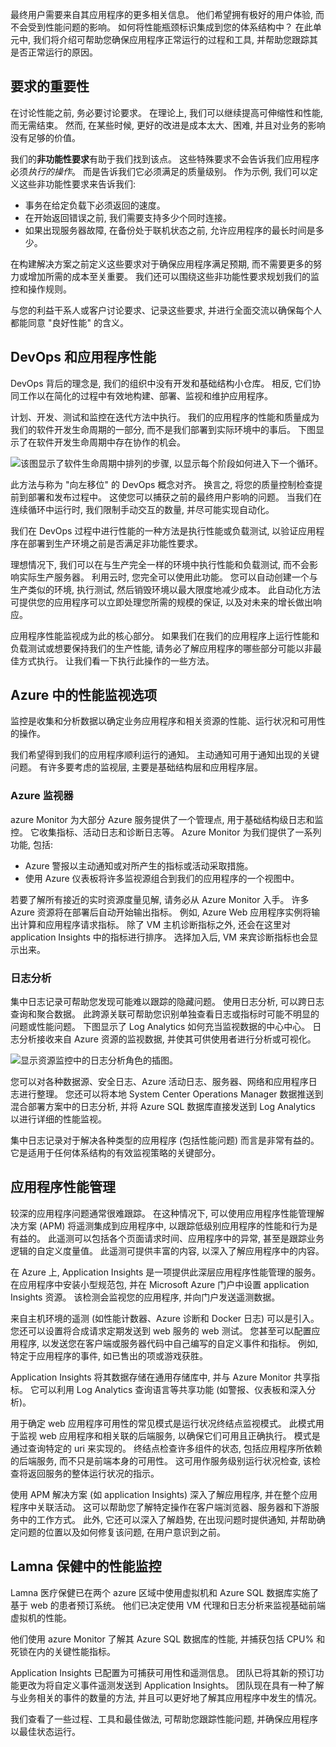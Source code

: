 最终用户需要来自其应用程序的更多相关信息。 他们希望拥有极好的用户体验, 而不会受到性能问题的影响。 如何将性能瓶颈标识集成到您的体系结构中？ 在此单元中, 我们将介绍可帮助您确保应用程序正常运行的过程和工具, 并帮助您跟踪其是否正常运行的原因。

## <a name="importance-of-requirements"></a>要求的重要性

在讨论性能之前, 务必要讨论要求。 在理论上, 我们可以继续提高可伸缩性和性能, 而无需结束。 然而, 在某些时候, 更好的改进是成本太大、困难, 并且对业务的影响没有足够的价值。 

我们的**非功能性要求**有助于我们找到该点。 这些特殊要求不会告诉我们应用程序必须*执行的操作*。 而是告诉我们它必须满足的质量级别。 作为示例, 我们可以定义这些非功能性要求来告诉我们:

- 事务在给定负载下必须返回的速度。
- 在开始返回错误之前, 我们需要支持多少个同时连接。
- 如果出现服务器故障, 在备份处于联机状态之前, 允许应用程序的最长时间是多少。

在构建解决方案之前定义这些要求对于确保应用程序满足预期, 而不需要更多的努力或增加所需的成本至关重要。 我们还可以围绕这些非功能性要求规划我们的监控和操作规则。 

与您的利益干系人或客户讨论要求、记录这些要求, 并进行全面交流以确保每个人都能同意 "良好性能" 的含义。

## <a name="devops-and-application-performance"></a>DevOps 和应用程序性能

DevOps 背后的理念是, 我们的组织中没有开发和基础结构小仓库。 相反, 它们协同工作以在简化的过程中有效地构建、部署、监视和维护应用程序。

计划、开发、测试和监控在迭代方法中执行。 我们的应用程序的性能和质量成为我们的软件开发生命周期的一部分, 而不是我们部署到实际环境中的事后。 下图显示了在软件开发生命周期中存在协作的机会。

![该图显示了软件生命周期中排列的步骤, 以显示每个阶段如何进入下一个循环。](../media/5-devops-cycle.png)

此方法与称为 "向左移位" 的 DevOps 概念对齐。 换言之, 将您的质量控制检查提前到部署和发布过程中。 这使您可以捕获之前的最终用户影响的问题。 当我们在连续循环中运行时, 我们限制手动交互的数量, 并尽可能实现自动化。 

我们在 DevOps 过程中进行性能的一种方法是执行性能或负载测试, 以验证应用程序在部署到生产环境之前是否满足非功能性要求。

理想情况下, 我们可以在与生产完全一样的环境中执行性能和负载测试, 而不会影响实际生产服务器。 利用云时, 您完全可以使用此功能。 您可以自动创建一个与生产类似的环境, 执行测试, 然后销毁环境以最大限度地减少成本。 此自动化方法可提供您的应用程序可以立即处理您所需的规模的保证, 以及对未来的增长做出响应。

应用程序性能监视成为此的核心部分。 如果我们在我们的应用程序上运行性能和负载测试或想要保持我们的生产性能, 请务必了解应用程序的哪些部分可能以非最佳方式执行。 让我们看一下执行此操作的一些方法。

## <a name="performance-monitoring-options-in-azure"></a>Azure 中的性能监视选项

监控是收集和分析数据以确定业务应用程序和相关资源的性能、运行状况和可用性的操作。

我们希望得到我们的应用程序顺利运行的通知。 主动通知可用于通知出现的关键问题。 有许多要考虑的监视层, 主要是基础结构层和应用程序层。

### <a name="azure-monitor"></a>Azure 监视器

azure Monitor 为大部分 Azure 服务提供了一个管理点, 用于基础结构级日志和监控。 它收集指标、活动日志和诊断日志等。 Azure Monitor 为我们提供了一系列功能, 包括:

- Azure 警报以主动通知或对所产生的指标或活动采取措施。
- 使用 Azure 仪表板将许多监视源组合到我们的应用程序的一个视图中。

若要了解所有接近的实时资源度量见解, 请务必从 Azure Monitor 入手。 许多 Azure 资源将在部署后自动开始输出指标。 例如, Azure Web 应用程序实例将输出计算和应用程序请求指标。 除了 VM 主机诊断指标之外, 还会在这里对 application Insights 中的指标进行排序。 选择加入后, VM 来宾诊断指标也会显示出来。

### <a name="log-analytics"></a>日志分析

集中日志记录可帮助您发现可能难以跟踪的隐藏问题。 使用日志分析, 可以跨日志查询和聚合数据。 此跨源关联可帮助您识别单独查看日志或指标时可能不明显的问题或性能问题。 下图显示了 Log Analytics 如何充当监视数据的中心中心。 日志分析接收来自 Azure 资源的监视数据, 并使其可供使用者进行分析或可视化。

![显示资源监控中的日志分析角色的插图。](../media/5-log-analytics.png)

您可以对各种数据源、安全日志、Azure 活动日志、服务器、网络和应用程序日志进行整理。 您还可以将本地 System Center Operations Manager 数据推送到混合部署方案中的日志分析, 并将 Azure SQL 数据库直接发送到 Log Analytics 以进行详细的性能监视。

集中日志记录对于解决各种类型的应用程序 (包括性能问题) 而言是非常有益的。 它是适用于任何体系结构的有效监视策略的关键部分。

## <a name="application-performance-management"></a>应用程序性能管理

较深的应用程序问题通常很难跟踪。 在这种情况下, 可以使用应用程序性能管理解决方案 (APM) 将遥测集成到应用程序中, 以跟踪低级别应用程序的性能和行为是有益的。 此遥测可以包括各个页面请求时间、应用程序中的异常, 甚至是跟踪业务逻辑的自定义度量值。 此遥测可提供丰富的内容, 以深入了解应用程序中的内容。

在 Azure 上, Application Insights 是一项提供此深层应用程序性能管理的服务。 在应用程序中安装小型规范包, 并在 Microsoft Azure 门户中设置 application Insights 资源。 该检测会监视您的应用程序, 并向门户发送遥测数据。

来自主机环境的遥测 (如性能计数器、Azure 诊断和 Docker 日志) 可以是引入。 您还可以设置将合成请求定期发送到 web 服务的 web 测试。 您甚至可以配置应用程序, 以发送您在客户端或服务器代码中自己编写的自定义事件和指标。 例如, 特定于应用程序的事件, 如已售出的项或游戏获胜。

Application Insights 将其数据存储在通用存储库中, 并与 Azure Monitor 共享指标。 它可以利用 Log Analytics 查询语言等共享功能 (如警报、仪表板和深入分析)。

用于确定 web 应用程序可用性的常见模式是运行状况终结点监视模式。 此模式用于监视 web 应用程序和相关联的后端服务, 以确保它们可用且正确执行。 模式是通过查询特定的 uri 来实现的。 终结点检查许多组件的状态, 包括应用程序所依赖的后端服务, 而不只是前端本身的可用性。 这可用作服务级别运行状况检查, 该检查将返回服务的整体运行状况的指示。

使用 APM 解决方案 (如 application Insights) 深入了解应用程序, 并在整个应用程序中关联活动。 这可以帮助您了解特定操作在客户端浏览器、服务器和下游服务中的工作方式。 此外, 它还可以深入了解趋势, 在出现问题时提供通知, 并帮助确定问题的位置以及如何修复该问题, 在用户意识到之前。

## <a name="performance-monitoring-at-lamna-healthcare"></a>Lamna 保健中的性能监控

Lamna 医疗保健已在两个 azure 区域中使用虚拟机和 Azure SQL 数据库实施了基于 web 的患者预订系统。 他们已决定使用 VM 代理和日志分析来监视基础前端虚拟机的性能。

他们使用 azure Monitor 了解其 Azure SQL 数据库的性能, 并捕获包括 CPU% 和死锁在内的关键性能指标。

Application Insights 已配置为可捕获可用性和遥测信息。 团队已将其新的预订功能更改为将自定义事件遥测发送到 Application Insights。 团队现在具有一种了解与业务相关的事件的数量的方法, 并且可以更好地了解其应用程序中发生的情况。

我们查看了一些过程、工具和最佳做法, 可帮助您跟踪性能问题, 并确保应用程序以最佳状态运行。